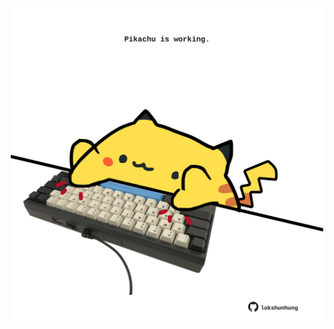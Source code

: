 <!-- built at 02/03/2022, 16:01:00 UTC -->
<p align="center">
  <img width="500" height="500" src="./ReadmeImage.svg">
</p>
